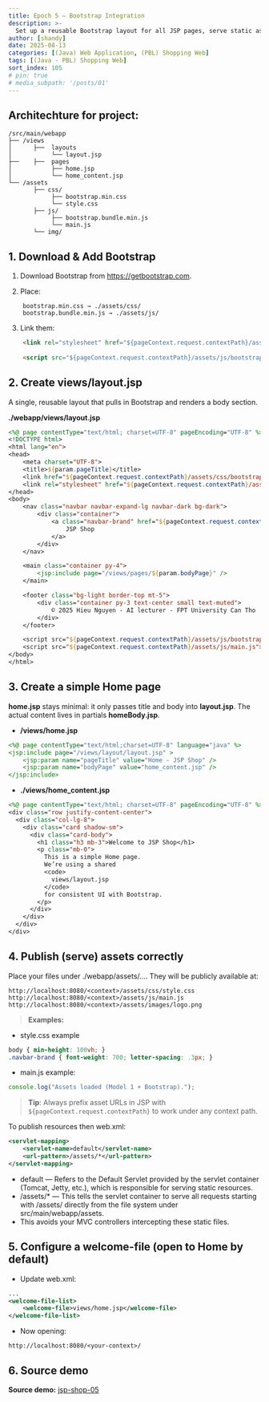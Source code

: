 ```yaml
---
title: Epoch 5 — Bootstrap Integration
description: >-
  Set up a reusable Bootstrap layout for all JSP pages, serve static assets properly, and make home.jsp the default landing page.
author: [shandy]
date: 2025-08-13
categories: [(Java) Web Application, (PBL) Shopping Web]
tags: [(Java - PBL) Shopping Web]
sort_index: 105
# pin: true
# media_subpath: '/posts/01'
---
```


## Architechture for project:

```
/src/main/webapp
├── /views
│      ├──  layouts
│           └── layout.jsp
├──    ├──  pages
│           ├── home.jsp
│           └── home_content.jsp
└── /assets
       ├── css/
            ├── bootstrap.min.css
            └── style.css
       ├── js/
            ├── bootstrap.bundle.min.js
            └── main.js
       └── img/
```

## 1. Download & Add Bootstrap

1. Download Bootstrap from https://getbootstrap.com.

2. Place:
```
    bootstrap.min.css → ./assets/css/
    bootstrap.bundle.min.js → ./assets/js/
```
3. Link them:

```html
    <link rel="stylesheet" href="${pageContext.request.contextPath}/assets/css/bootstrap.min.css">
    
    <script src="${pageContext.request.contextPath}/assets/js/bootstrap.bundle.min.js"></script>
```
## 2. Create views/layout.jsp
A single, reusable layout that pulls in Bootstrap and renders a body section.

**./webapp/views/layout.jsp**

```jsp
<%@ page contentType="text/html; charset=UTF-8" pageEncoding="UTF-8" %>
<!DOCTYPE html>
<html lang="en">
<head>
    <meta charset="UTF-8">
    <title>${param.pageTitle}</title>
    <link href="${pageContext.request.contextPath}/assets/css/bootstrap.css" rel="stylesheet">
    <link rel="stylesheet" href="${pageContext.request.contextPath}/assets/css/style.css">
</head>
<body>
    <nav class="navbar navbar-expand-lg navbar-dark bg-dark">
        <div class="container">
            <a class="navbar-brand" href="${pageContext.request.contextPath}/views/home.jsp">
                JSP Shop
            </a>
        </div>
    </nav>

    <main class="container py-4">
        <jsp:include page="/views/pages/${param.bodyPage}" />
    </main>

    <footer class="bg-light border-top mt-5">
        <div class="container py-3 text-center small text-muted">
            © 2025 Hieu Nguyen - AI lecturer - FPT University Can Tho
        </div>
    </footer>

    <script src="${pageContext.request.contextPath}/assets/js/bootstrap.bundle.min.js"></script>
    <script src="${pageContext.request.contextPath}/assets/js/main.js"></script>
</body>
</html>
```
## 3. Create a simple Home page
**home.jsp** stays minimal: it only passes title and body into **layout.jsp**.
The actual content lives in partials **homeBody.jsp**.

- **/views/home.jsp**

```jsp
<%@ page contentType="text/html;charset=UTF-8" language="java" %>
<jsp:include page="/views/layout/layout.jsp" >
    <jsp:param name="pageTitle" value="Home - JSP Shop" />
    <jsp:param name="bodyPage" value="home_content.jsp" />
</jsp:include>
```

- **./views/home_content.jsp**

```jsp
<%@ page contentType="text/html; charset=UTF-8" pageEncoding="UTF-8" %>
<div class="row justify-content-center">
  <div class="col-lg-8">
    <div class="card shadow-sm">
      <div class="card-body">
        <h1 class="h3 mb-3">Welcome to JSP Shop</h1>
        <p class="mb-0">
          This is a simple Home page.
          We’re using a shared 
          <code>
            views/layout.jsp
          </code> 
          for consistent UI with Bootstrap.
        </p>
      </div>
    </div>
  </div>
</div>
```

## 4. Publish (serve) assets correctly
Place your files under ./webapp/assets/.... They will be publicly available at:

```
http://localhost:8080/<context>/assets/css/style.css
http://localhost:8080/<context>/assets/js/main.js
http://localhost:8080/<context>/assets/images/logo.png
```

> **Examples:**

- style.css example

```css
body { min-height: 100vh; }
.navbar-brand { font-weight: 700; letter-spacing: .3px; }
```

- main.js example:

```javascript
console.log("Assets loaded (Model 1 + Bootstrap).");
```

> **Tip**: Always prefix asset URLs in JSP with `${pageContext.request.contextPath}` to work under any context path.

To publish resources then web.xml:

```xml
<servlet-mapping>
    <servlet-name>default</servlet-name>
    <url-pattern>/assets/*</url-pattern>
</servlet-mapping>
```

- <servlet-name>default</servlet-name> — Refers to the Default Servlet provided by the servlet container (Tomcat, Jetty, etc.), which is responsible for serving static resources.
- <url-pattern>/assets/*</url-pattern> — This tells the servlet container to serve all requests starting with /assets/ directly from the file system under src/main/webapp/assets.
- This avoids your MVC controllers intercepting these static files.

## 5. Configure a welcome-file (open to Home by default)

- Update web.xml:

```xml
...
<welcome-file-list>
    <welcome-file>views/home.jsp</welcome-file>
</welcome-file-list>
```

- Now opening:

```url
http://localhost:8080/<your-context>/
```

## 6. Source demo

**Source demo:** [jsp-shop-05](https://github.com/shandyprofile/java-jsp-shop-basic/tree/main/jsp-shop-05)